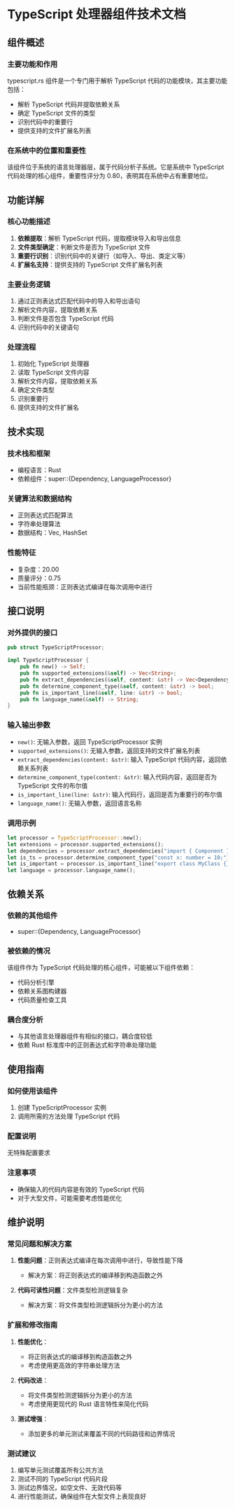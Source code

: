 # TypeScript 处理器组件技术文档

## 组件概述

### 主要功能和作用
typescript.rs 组件是一个专门用于解析 TypeScript 代码的功能模块，其主要功能包括：
- 解析 TypeScript 代码并提取依赖关系
- 确定 TypeScript 文件的类型
- 识别代码中的重要行
- 提供支持的文件扩展名列表

### 在系统中的位置和重要性
该组件位于系统的语言处理器层，属于代码分析子系统。它是系统中 TypeScript 代码处理的核心组件，重要性评分为 0.80，表明其在系统中占有重要地位。

## 功能详解

### 核心功能描述
1. **依赖提取**：解析 TypeScript 代码，提取模块导入和导出信息
2. **文件类型确定**：判断文件是否为 TypeScript 文件
3. **重要行识别**：识别代码中的关键行（如导入、导出、类定义等）
4. **扩展名支持**：提供支持的 TypeScript 文件扩展名列表

### 主要业务逻辑
1. 通过正则表达式匹配代码中的导入和导出语句
2. 解析文件内容，提取依赖关系
3. 判断文件是否包含 TypeScript 代码
4. 识别代码中的关键语句

### 处理流程
1. 初始化 TypeScript 处理器
2. 读取 TypeScript 文件内容
3. 解析文件内容，提取依赖关系
4. 确定文件类型
5. 识别重要行
6. 提供支持的文件扩展名

## 技术实现

### 技术栈和框架
- 编程语言：Rust
- 依赖组件：super::{Dependency, LanguageProcessor}

### 关键算法和数据结构
- 正则表达式匹配算法
- 字符串处理算法
- 数据结构：Vec<String>, HashSet<String>

### 性能特征
- 复杂度：20.00
- 质量评分：0.75
- 当前性能瓶颈：正则表达式编译在每次调用中进行

## 接口说明

### 对外提供的接口
```rust
pub struct TypeScriptProcessor;

impl TypeScriptProcessor {
    pub fn new() -> Self;
    pub fn supported_extensions(&self) -> Vec<String>;
    pub fn extract_dependencies(&self, content: &str) -> Vec<Dependency>;
    pub fn determine_component_type(&self, content: &str) -> bool;
    pub fn is_important_line(&self, line: &str) -> bool;
    pub fn language_name(&self) -> String;
}
```

### 输入输出参数
- `new()`: 无输入参数，返回 TypeScriptProcessor 实例
- `supported_extensions()`: 无输入参数，返回支持的文件扩展名列表
- `extract_dependencies(content: &str)`: 输入 TypeScript 代码内容，返回依赖关系列表
- `determine_component_type(content: &str)`: 输入代码内容，返回是否为 TypeScript 文件的布尔值
- `is_important_line(line: &str)`: 输入代码行，返回是否为重要行的布尔值
- `language_name()`: 无输入参数，返回语言名称

### 调用示例
```rust
let processor = TypeScriptProcessor::new();
let extensions = processor.supported_extensions();
let dependencies = processor.extract_dependencies("import { Component } from '@angular/core';");
let is_ts = processor.determine_component_type("const x: number = 10;");
let is_important = processor.is_important_line("export class MyClass {}");
let language = processor.language_name();
```

## 依赖关系

### 依赖的其他组件
- super::{Dependency, LanguageProcessor}

### 被依赖的情况
该组件作为 TypeScript 代码处理的核心组件，可能被以下组件依赖：
- 代码分析引擎
- 依赖关系图构建器
- 代码质量检查工具

### 耦合度分析
- 与其他语言处理器组件有相似的接口，耦合度较低
- 依赖 Rust 标准库中的正则表达式和字符串处理功能

## 使用指南

### 如何使用该组件
1. 创建 TypeScriptProcessor 实例
2. 调用所需的方法处理 TypeScript 代码

### 配置说明
无特殊配置要求

### 注意事项
- 确保输入的代码内容是有效的 TypeScript 代码
- 对于大型文件，可能需要考虑性能优化

## 维护说明

### 常见问题和解决方案
1. **性能问题**：正则表达式编译在每次调用中进行，导致性能下降
   - 解决方案：将正则表达式的编译移到构造函数之外

2. **代码可读性问题**：文件类型检测逻辑复杂
   - 解决方案：将文件类型检测逻辑拆分为更小的方法

### 扩展和修改指南
1. **性能优化**：
   - 将正则表达式的编译移到构造函数之外
   - 考虑使用更高效的字符串处理方法

2. **代码改进**：
   - 将文件类型检测逻辑拆分为更小的方法
   - 考虑使用更现代的 Rust 语言特性来简化代码

3. **测试增强**：
   - 添加更多的单元测试来覆盖不同的代码路径和边界情况

### 测试建议
1. 编写单元测试覆盖所有公共方法
2. 测试不同的 TypeScript 代码片段
3. 测试边界情况，如空文件、无效代码等
4. 进行性能测试，确保组件在大型文件上表现良好